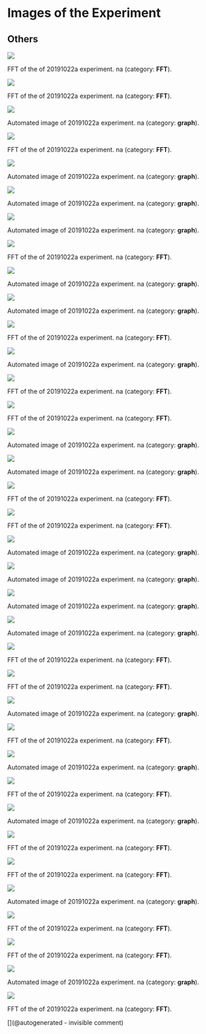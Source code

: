 # Images of the Experiment

## Others

![](/matty/20191022a/images/20191022a-13-fft.jpg)

FFT of the of 20191022a experiment. na (category: __FFT__).

![](/matty/20191022a/images/20191022a-2-fft.jpg)

FFT of the of 20191022a experiment. na (category: __FFT__).

![](/matty/20191022a/images/20191022a-11.jpg)

Automated image of 20191022a experiment. na (category: __graph__).

![](/matty/20191022a/images/20191022a-8-fft.jpg)

FFT of the of 20191022a experiment. na (category: __FFT__).

![](/matty/20191022a/images/20191022a-2.jpg)

Automated image of 20191022a experiment. na (category: __graph__).

![](/matty/20191022a/images/20191022a-7.jpg)

Automated image of 20191022a experiment. na (category: __graph__).

![](/matty/20191022a/images/20191022a-3.jpg)

Automated image of 20191022a experiment. na (category: __graph__).

![](/matty/20191022a/images/20191022a-1-fft.jpg)

FFT of the of 20191022a experiment. na (category: __FFT__).

![](/matty/20191022a/images/20191022a-12.jpg)

Automated image of 20191022a experiment. na (category: __graph__).

![](/matty/20191022a/images/20191022a-4.jpg)

Automated image of 20191022a experiment. na (category: __graph__).

![](/matty/20191022a/images/20191022a-14-fft.jpg)

FFT of the of 20191022a experiment. na (category: __FFT__).

![](/matty/20191022a/images/20191022a-14.jpg)

Automated image of 20191022a experiment. na (category: __graph__).

![](/matty/20191022a/images/20191022a-16-fft.jpg)

FFT of the of 20191022a experiment. na (category: __FFT__).

![](/matty/20191022a/images/20191022a-7-fft.jpg)

FFT of the of 20191022a experiment. na (category: __FFT__).

![](/matty/20191022a/images/20191022a-5.jpg)

Automated image of 20191022a experiment. na (category: __graph__).

![](/matty/20191022a/images/20191022a-16.jpg)

Automated image of 20191022a experiment. na (category: __graph__).

![](/matty/20191022a/images/20191022a-11-fft.jpg)

FFT of the of 20191022a experiment. na (category: __FFT__).

![](/matty/20191022a/images/20191022a-18-fft.jpg)

FFT of the of 20191022a experiment. na (category: __FFT__).

![](/matty/20191022a/images/20191022a-13.jpg)

Automated image of 20191022a experiment. na (category: __graph__).

![](/matty/20191022a/images/20191022a-15.jpg)

Automated image of 20191022a experiment. na (category: __graph__).

![](/matty/20191022a/images/20191022a-18.jpg)

Automated image of 20191022a experiment. na (category: __graph__).

![](/matty/20191022a/images/20191022a-17.jpg)

Automated image of 20191022a experiment. na (category: __graph__).

![](/matty/20191022a/images/20191022a-17-fft.jpg)

FFT of the of 20191022a experiment. na (category: __FFT__).

![](/matty/20191022a/images/20191022a-4-fft.jpg)

FFT of the of 20191022a experiment. na (category: __FFT__).

![](/matty/20191022a/images/20191022a-8.jpg)

Automated image of 20191022a experiment. na (category: __graph__).

![](/matty/20191022a/images/20191022a-12-fft.jpg)

FFT of the of 20191022a experiment. na (category: __FFT__).

![](/matty/20191022a/images/20191022a-10.jpg)

Automated image of 20191022a experiment. na (category: __graph__).

![](/matty/20191022a/images/20191022a-6-fft.jpg)

FFT of the of 20191022a experiment. na (category: __FFT__).

![](/matty/20191022a/images/20191022a-1.jpg)

Automated image of 20191022a experiment. na (category: __graph__).

![](/matty/20191022a/images/20191022a-3-fft.jpg)

FFT of the of 20191022a experiment. na (category: __FFT__).

![](/matty/20191022a/images/20191022a-5-fft.jpg)

FFT of the of 20191022a experiment. na (category: __FFT__).

![](/matty/20191022a/images/20191022a-9.jpg)

Automated image of 20191022a experiment. na (category: __graph__).

![](/matty/20191022a/images/20191022a-15-fft.jpg)

FFT of the of 20191022a experiment. na (category: __FFT__).

![](/matty/20191022a/images/20191022a-10-fft.jpg)

FFT of the of 20191022a experiment. na (category: __FFT__).

![](/matty/20191022a/images/20191022a-6.jpg)

Automated image of 20191022a experiment. na (category: __graph__).

![](/matty/20191022a/images/20191022a-9-fft.jpg)

FFT of the of 20191022a experiment. na (category: __FFT__).



[](@autogenerated - invisible comment)